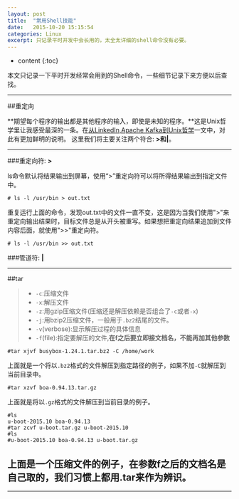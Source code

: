 ```yaml
---
layout: post
title:  "常用Shell技能"
date:   2015-10-20 15:15:54
categories: Linux
excerpt: 只记录平时开发中会长用的，太全太详细的shell命令没有必要。
---
```


* content
{:toc}

本文只记录一下平时开发经常会用到的Shell命令，一些细节记录下来方便以后查找。

---

##重定向

**期望每个程序的输出都是其他程序的输入，即使是未知的程序。**这是Unix哲学里让我感受最深的一条。在[从LinkedIn,Apache Kafka到Unix哲学](http://www.jointforce.com/jfperiodical/article/1036?hmsr=toutiao.io&utm_medium=toutiao.io&utm_source=toutiao.io)一文中，对此有更加鲜明的说明。
这里我们将主要关注两个符合: **>**和**|**。

---

###重定向符: **>**

ls命令默认将结果输出到屏幕，使用“>”重定向符可以将所得结果输出到指定文件中。
<pre><code># ls -l /usr/bin > out.txt
</code></pre>

重复运行上面的命令，发现out.txt中的文件一直不变，这是因为当我们使用">"来重定向输出结果时，目标文件总是从开头被重写。如果想把重定向结果追加到文件内容后面，就使用">>"重定向符。
<pre><code># ls -l /usr/bin >> out.txt
</code></pre>

###管道符: **|**

---

##tar
> * `-c`:压缩文件
> * `-x`:解压文件
> * `-z`:用gzip压缩文件(压缩还是解压依赖是否组合了`-c`或者`-x`)
> * `-j`:用bzip2压缩文件，一般用于`.bz2`结尾的文件。
> * `-v`(verbose):显示解压过程的具体信息
> * `-f`(file):指定要解压的文件,**在f之后要立即接文档名，不能再加其他参数**
<pre><code>#tar xjvf busybox-1.24.1.tar.bz2 -C /home/work
</code></pre>
上面就是一个将以`.bz2`格式的文件解压到指定路径的例子，如果不加`-C`就解压到当前目录中。
<pre><code>#tar xzvf boa-0.94.13.tar.gz
</code></pre>
上面就是将以`.gz`格式的文件解压到当前目录的例子。
<pre><code>#ls
u-boot-2015.10 boa-0.94.13
#tar zcvf u-boot.tar.gz u-boot-2015.10
#ls
#u-boot-2015.10 boa-0.94.13 u-boot.tar.gz
</code></pre>
上面是一个压缩文件的例子，在参数f之后的文档名是自己取的，我们习惯上都用.tar来作为辨识。
---



---
